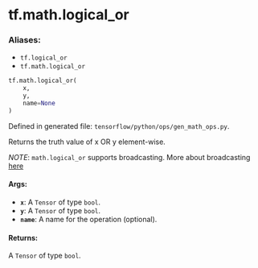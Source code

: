 <div itemscope itemtype="http://developers.google.com/ReferenceObject">
<meta itemprop="name" content="tf.math.logical_or" />
<meta itemprop="path" content="Stable" />
</div>

# tf.math.logical_or

### Aliases:

* `tf.logical_or`
* `tf.math.logical_or`

``` python
tf.math.logical_or(
    x,
    y,
    name=None
)
```



Defined in generated file: `tensorflow/python/ops/gen_math_ops.py`.

Returns the truth value of x OR y element-wise.

*NOTE*: `math.logical_or` supports broadcasting. More about broadcasting
[here](http://docs.scipy.org/doc/numpy/user/basics.broadcasting.html)

#### Args:

* <b>`x`</b>: A `Tensor` of type `bool`.
* <b>`y`</b>: A `Tensor` of type `bool`.
* <b>`name`</b>: A name for the operation (optional).


#### Returns:

A `Tensor` of type `bool`.